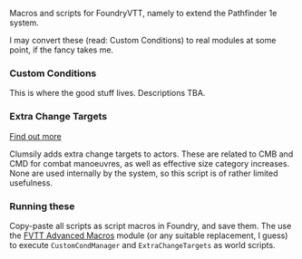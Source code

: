 Macros and scripts for FoundryVTT, namely to extend the Pathfinder 1e system.

I may convert these (read: Custom Conditions) to real modules at some point, if the fancy takes me.


### Custom Conditions 
This is where the good stuff lives. Descriptions TBA.


### Extra Change Targets

[Find out more](Extra%20Change%20Targets/README.md)

Clumsily adds extra change targets to actors. These are related to CMB and CMD for combat manoeuvres, as well as effective size category increases. None are used internally by the system, so this script is of rather limited usefulness.


### Running these
Copy-paste all scripts as script macros in Foundry, and save them. The use the [FVTT Advanced Macros](https://github.com/mclemente/fvtt-advanced-macros) module (or any suitable replacement, I guess) to execute `CustomCondManager` and `ExtraChangeTargets` as world scripts.